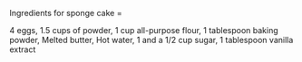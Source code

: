Ingredients for sponge cake = 

4 eggs, 1.5 cups of powder, 1 cup all-purpose flour, 1 tablespoon baking powder, Melted butter, Hot water, 1 and a 1/2 cup sugar, 1 tablespoon vanilla extract

